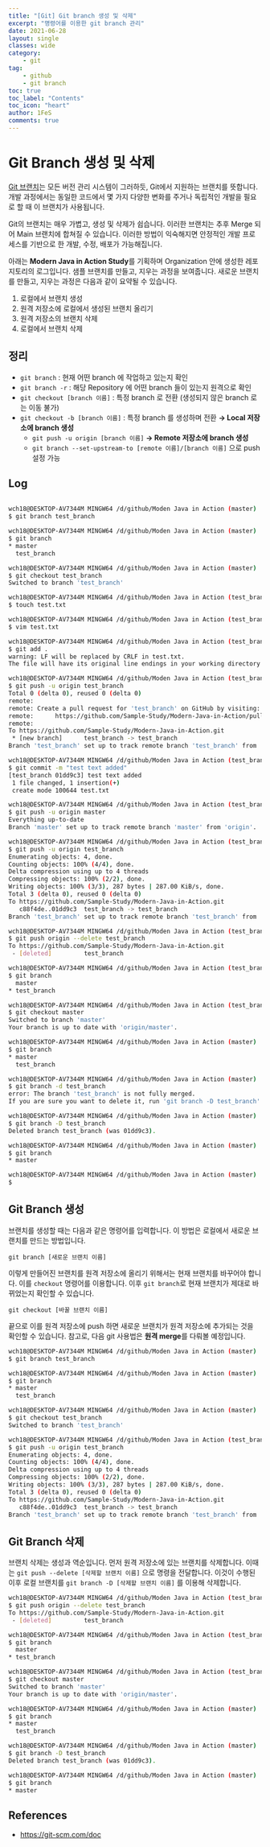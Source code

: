 ```yaml
---
title: "[Git] Git branch 생성 및 삭제"
excerpt: "명령어를 이용한 git branch 관리"
date: 2021-06-28
layout: single
classes: wide
category:
    - git
tag:
    - github
    - git branch
toc: true
toc_label: "Contents"
toc_icon: "heart"
author: 1FeS
comments: true
---
```


# Git Branch 생성 및 삭제

[Git 브랜치](https://git-scm.com/book/ko/v2/Git-%EB%B8%8C%EB%9E%9C%EC%B9%98-%EB%B8%8C%EB%9E%9C%EC%B9%98%EB%9E%80-%EB%AC%B4%EC%97%87%EC%9D%B8%EA%B0%80)는 모든 버전 관리 시스템이 그러하듯, Git에서 지원하는 브랜치를 뜻합니다. 개발 과정에서는 동일한 코드에서 몇 가지 다양한 변화를 주거나 독립적인 개발을 필요로 할 때 이 브랜치가 사용됩니다.

Git의 브랜치는 매우 가볍고, 생성 및 삭제가 쉽습니다. 이러한 브랜치는 추후 Merge 되어 Main 브랜치에 합쳐질 수 있습니다. 이러한 방법이 익숙해지면 안정적인 개발 프로세스를 기반으로 한 개발, 수정, 배포가 가능해집니다.

아래는 **Modern Java in Action Study**를 기획하며 Organization 안에 생성한 레포지토리의 로그입니다. 샘플 브랜치를 만들고, 지우는 과정을 보여줍니다. 새로운 브랜치를 만들고, 지우는 과정은 다음과 같이 요약될 수 있습니다.

1. 로컬에서 브랜치 생성
2. 원격 저장소에 로컬에서 생성된 브랜치 올리기
3. 원격 저장소의 브랜치 삭제
4. 로컬에서 브랜치 삭제

## 정리

- `git branch` : 현재 어떤 branch 에 작업하고 있는지 확인
- `git branch -r` : 해당 Repository 에 어떤 branch 들이 있는지 원격으로 확인
- `git checkout [branch 이름]` : 특정 branch 로 전환 (생성되지 않은 branch 로는 이동 불가)
- `git checkout -b [branch 이름]` : 특정 branch 를 생성하며 전환 **→ Local 저장소에 branch 생성**
  - `git push -u origin [branch 이름]`  **→ Remote 저장소에 branch 생성**
  - `git branch --set-upstream-to [remote 이름]/[branch 이름]` 으로 push 설정 가능

## Log

```bash

wch18@DESKTOP-AV7344M MINGW64 /d/github/Moden Java in Action (master)
$ git branch test_branch

wch18@DESKTOP-AV7344M MINGW64 /d/github/Moden Java in Action (master)
$ git branch
* master
  test_branch

wch18@DESKTOP-AV7344M MINGW64 /d/github/Moden Java in Action (master)
$ git checkout test_branch
Switched to branch 'test_branch'

wch18@DESKTOP-AV7344M MINGW64 /d/github/Moden Java in Action (test_branch)
$ touch test.txt

wch18@DESKTOP-AV7344M MINGW64 /d/github/Moden Java in Action (test_branch)
$ vim test.txt

wch18@DESKTOP-AV7344M MINGW64 /d/github/Moden Java in Action (test_branch)
$ git add .
warning: LF will be replaced by CRLF in test.txt.
The file will have its original line endings in your working directory

wch18@DESKTOP-AV7344M MINGW64 /d/github/Moden Java in Action (test_branch)
$ git push -u origin test_branch
Total 0 (delta 0), reused 0 (delta 0)
remote:
remote: Create a pull request for 'test_branch' on GitHub by visiting:
remote:      https://github.com/Sample-Study/Modern-Java-in-Action/pull/new/test_branch
remote:
To https://github.com/Sample-Study/Modern-Java-in-Action.git
 * [new branch]      test_branch -> test_branch
Branch 'test_branch' set up to track remote branch 'test_branch' from 'origin'.

wch18@DESKTOP-AV7344M MINGW64 /d/github/Moden Java in Action (test_branch)
$ git commit -m "test text added"
[test_branch 01dd9c3] test text added
 1 file changed, 1 insertion(+)
 create mode 100644 test.txt

wch18@DESKTOP-AV7344M MINGW64 /d/github/Moden Java in Action (test_branch)
$ git push -u origin master
Everything up-to-date
Branch 'master' set up to track remote branch 'master' from 'origin'.

wch18@DESKTOP-AV7344M MINGW64 /d/github/Moden Java in Action (test_branch)
$ git push -u origin test_branch
Enumerating objects: 4, done.
Counting objects: 100% (4/4), done.
Delta compression using up to 4 threads
Compressing objects: 100% (2/2), done.
Writing objects: 100% (3/3), 287 bytes | 287.00 KiB/s, done.
Total 3 (delta 0), reused 0 (delta 0)
To https://github.com/Sample-Study/Modern-Java-in-Action.git
   c88f4de..01dd9c3  test_branch -> test_branch
Branch 'test_branch' set up to track remote branch 'test_branch' from 'origin'.

wch18@DESKTOP-AV7344M MINGW64 /d/github/Moden Java in Action (test_branch)
$ git push origin --delete test_branch
To https://github.com/Sample-Study/Modern-Java-in-Action.git
 - [deleted]         test_branch

wch18@DESKTOP-AV7344M MINGW64 /d/github/Moden Java in Action (test_branch)
$ git branch
  master
* test_branch

wch18@DESKTOP-AV7344M MINGW64 /d/github/Moden Java in Action (test_branch)
$ git checkout master
Switched to branch 'master'
Your branch is up to date with 'origin/master'.

wch18@DESKTOP-AV7344M MINGW64 /d/github/Moden Java in Action (master)
$ git branch
* master
  test_branch

wch18@DESKTOP-AV7344M MINGW64 /d/github/Moden Java in Action (master)
$ git branch -d test_branch
error: The branch 'test_branch' is not fully merged.
If you are sure you want to delete it, run 'git branch -D test_branch'.

wch18@DESKTOP-AV7344M MINGW64 /d/github/Moden Java in Action (master)
$ git branch -D test_branch
Deleted branch test_branch (was 01dd9c3).

wch18@DESKTOP-AV7344M MINGW64 /d/github/Moden Java in Action (master)
$ git branch
* master

wch18@DESKTOP-AV7344M MINGW64 /d/github/Moden Java in Action (master)
$
```

## Git Branch 생성

브랜치를 생성할 때는 다음과 같은 명령어를 입력합니다. 이 방법은 로컬에서 새로운 브랜치를 만드는 방법입니다.

`git branch [새로운 브랜치 이름]`

이렇게 만들어진 브랜치를 원격 저장소에 올리기 위해서는 현재 브랜치를 바꾸어야 합니다. 이를 `checkout` 명령어를 이용합니다. 이후 `git branch`로 현재 브랜치가 제대로 바뀌었는지 확인할 수 있습니다.

`git checkout [바꿀 브랜치 이름]`

끝으로 이를 원격 저장소에 push 하면 새로운 브랜치가 원격 저장소에 추가되는 것을 확인할 수 있습니다. 참고로, 다음 git 사용법은 **원격 merge**를 다뤄볼 예정입니다.

```bash
wch18@DESKTOP-AV7344M MINGW64 /d/github/Moden Java in Action (master)
$ git branch test_branch

wch18@DESKTOP-AV7344M MINGW64 /d/github/Moden Java in Action (master)
$ git branch
* master
  test_branch

wch18@DESKTOP-AV7344M MINGW64 /d/github/Moden Java in Action (master)
$ git checkout test_branch
Switched to branch 'test_branch'

wch18@DESKTOP-AV7344M MINGW64 /d/github/Moden Java in Action (test_branch)
$ git push -u origin test_branch
Enumerating objects: 4, done.
Counting objects: 100% (4/4), done.
Delta compression using up to 4 threads
Compressing objects: 100% (2/2), done.
Writing objects: 100% (3/3), 287 bytes | 287.00 KiB/s, done.
Total 3 (delta 0), reused 0 (delta 0)
To https://github.com/Sample-Study/Modern-Java-in-Action.git
   c88f4de..01dd9c3  test_branch -> test_branch
Branch 'test_branch' set up to track remote branch 'test_branch' from 'origin'.
```

## Git Branch 삭제

브랜치 삭제는 생성과 역순입니다. 먼저 원격 저장소에 있는 브랜치를 삭제합니다. 이때는 `git push --delete [삭제할 브랜치 이름]` 으로 명령을 전달합니다. 이것이 수행된 이후 로컬 브랜치를 `git branch -D [삭제할 브랜치 이름]` 를 이용해 삭제합니다.

```bash
wch18@DESKTOP-AV7344M MINGW64 /d/github/Moden Java in Action (test_branch)
$ git push origin --delete test_branch
To https://github.com/Sample-Study/Modern-Java-in-Action.git
 - [deleted]         test_branch

wch18@DESKTOP-AV7344M MINGW64 /d/github/Moden Java in Action (test_branch)
$ git branch
  master
* test_branch

wch18@DESKTOP-AV7344M MINGW64 /d/github/Moden Java in Action (test_branch)
$ git checkout master
Switched to branch 'master'
Your branch is up to date with 'origin/master'.

wch18@DESKTOP-AV7344M MINGW64 /d/github/Moden Java in Action (master)
$ git branch
* master
  test_branch

wch18@DESKTOP-AV7344M MINGW64 /d/github/Moden Java in Action (master)
$ git branch -D test_branch
Deleted branch test_branch (was 01dd9c3).

wch18@DESKTOP-AV7344M MINGW64 /d/github/Moden Java in Action (master)
$ git branch
* master
```

## References
- https://git-scm.com/doc